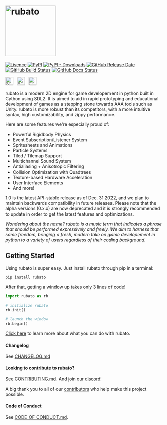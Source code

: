# <img src="https://github.com/rubatopy/rubato/blob/main/docs/source/_static/full.png?raw=true" alt="rubato" width="160"/>

[![Lisence](https://img.shields.io/github/license/rubatopy/rubato?style=flat-square)](https://www.gnu.org/licenses/gpl-3.0.html)
[![PyPI](https://img.shields.io/pypi/v/rubato?style=flat-square)](https://pypi.org/project/rubato/)
[![PyPI - Downloads](https://img.shields.io/pypi/dm/rubato?style=flat-square)](https://pypi.org/project/rubato/)
[![GitHub Release Date](https://img.shields.io/github/release-date/rubatopy/rubato?style=flat-square)](https://github.com/rubatopy/rubato/releases)
[![GitHub Build Status](https://img.shields.io/github/actions/workflow/status/rubatopy/rubato/tests.yml?branch=main&style=flat-square)](https://github.com/rubatopy/rubato/actions/workflows/tests.yml)
[![GitHub Docs Status](https://img.shields.io/github/actions/workflow/status/rubatopy/rubato/nightly.yml?branch=main&label=docs&style=flat-square)](https://rubatopy.github.io/)

[<img src="https://logodownload.org/wp-content/uploads/2017/11/discord-logo-4-1.png" alt="Discord Server" width="25" />](https://discord.gg/rdce5GXRrC)
&nbsp;
[<img src="https://cdn4.iconfinder.com/data/icons/social-media-icons-the-circle-set/48/twitter_circle-512.png" alt="Twitter Page" width="25"/>](https://twitter.com/rubatopy)
&nbsp;
[<img src="https://upload.wikimedia.org/wikipedia/commons/thumb/f/f8/LinkedIn_icon_circle.svg/2048px-LinkedIn_icon_circle.svg.png" alt="Linkedin Page" width="25"/>](https://www.linkedin.com/company/rubatopy/)
&nbsp;

<!-- If you update this README update the GitHub profile of rubatopy README -->

rubato is a modern 2D engine for game developement in python built in Cython using SDL2. It is aimed to aid in rapid prototyping and educational development of games as a stepping stone towards AAA tools such as Unity. rubato is more robust than its competitors, with a more intuitive syntax, high customizability, and zippy performance.

Here are some features we're especially proud of:

-   Powerful Rigidbody Physics
-   Event Subscription/Listener System
-   Spritesheets and Animations
-   Particle Systems
-   Tiled / Tilemap Support
-   Multichannel Sound System
-   Antialiasing + Anisotropic Filtering
-   Collision Optimization with Quadtrees
-   Texture-based Hardware Acceleration
-   User Interface Elements
-   And more!

1.0 is the latest API-stable release as of Dec. 31 2022, and we plan to maintain backwards compatibility in future releases. Please note that the alpha versions (0.x.x) are now deprecated and it is strongly recommended to update in order to get the latest features and optimizations.

_Wondering about the name? rubato is a music term that indicates a phrase that should be performed expressively and freely. We aim to harness that same freedom, bringing a fresh, modern take on game developement in python to a variety of users regardless of their coding background._
<br>

## Getting Started

Using rubato is super easy. Just install rubato through pip in a terminal:

```bash
pip install rubato
```

After that, getting a window up takes only 3 lines of code!

```python
import rubato as rb

# initialize rubato
rb.init()

# launch the window
rb.begin()
```

[Click here](https://docs.rubato.app/latest/tutorials/platformer/) to learn more about what you can do with rubato.

#### Changelog

See [CHANGELOG.md](https://github.com/rubatopy/rubato/blob/main/CHANGELOG.md)

#### Looking to contribute to rubato?

See [CONTRIBUTING.md](https://github.com/rubatopy/rubato/blob/main/CONTRIBUTING.md). And join our [discord](https://discord.gg/rdce5GXRrC)!

A big thank you to all of our [contributors](https://github.com/rubatopy/rubato/blob/main/CONTRIBUTORS.md) who help make this project possible.

#### Code of Conduct

See [CODE_OF_CONDUCT.md](https://github.com/rubatopy/.github/blob/main/CODE_OF_CONDUCT.md).
